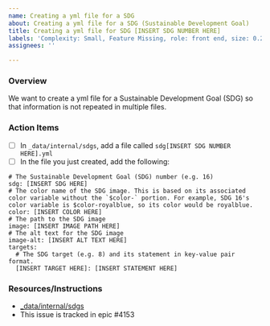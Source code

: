 ```yaml
---
name: Creating a yml file for a SDG
about: Creating a yml file for a SDG (Sustainable Development Goal)
title: Creating a yml file for SDG [INSERT SDG NUMBER HERE]
labels: 'Complexity: Small, Feature Missing, role: front end, size: 0.25pt'
assignees: ''

---
```


### Overview
We want to create a yml file for a Sustainable Development Goal (SDG) so that information is not repeated in multiple files.

### Action Items
- [ ] In `_data/internal/sdgs`, add a file called `sdg[INSERT SDG NUMBER HERE].yml`
- [ ] In the file you just created, add the following:
```
# The Sustainable Development Goal (SDG) number (e.g. 16)
sdg: [INSERT SDG HERE]
# The color name of the SDG image. This is based on its associated color variable without the `$color-` portion. For example, SDG 16's color variable is $color-royalblue, so its color would be royalblue. 
color: [INSERT COLOR HERE]
# The path to the SDG image
image: [INSERT IMAGE PATH HERE]
# The alt text for the SDG image
image-alt: [INSERT ALT TEXT HERE]
targets:
  # The SDG target (e.g. 8) and its statement in key-value pair format.
  [INSERT TARGET HERE]: [INSERT STATEMENT HERE]
```

### Resources/Instructions
- [_data/internal/sdgs](https://github.com/hackforla/website/tree/gh-pages/_data/internal/sdgs)
- This issue is tracked in epic #4153
